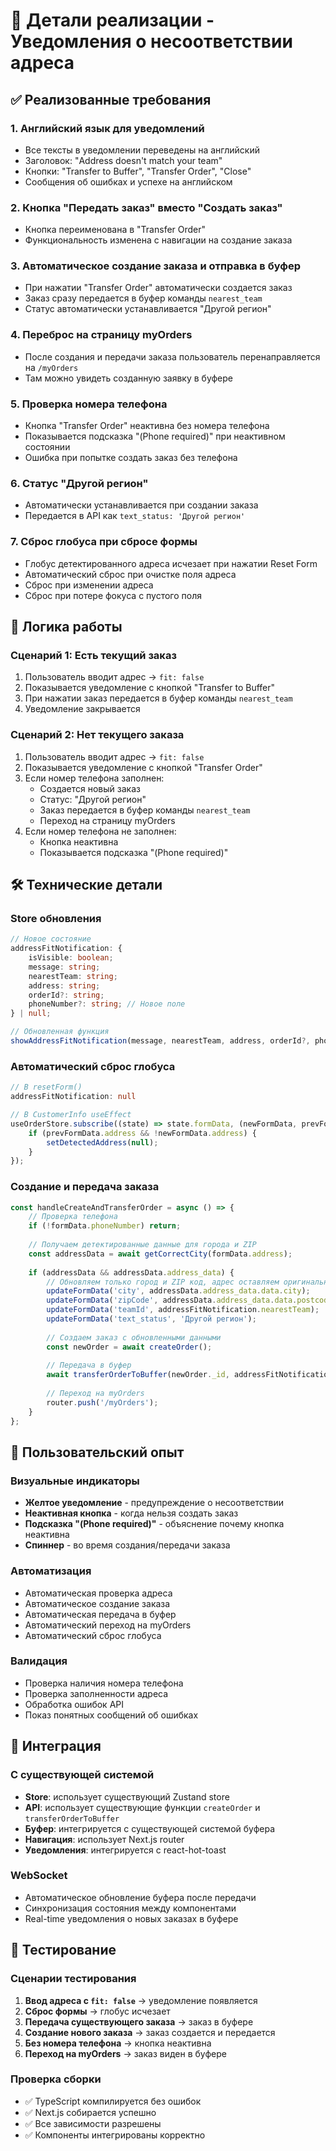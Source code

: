 # 🔧 Детали реализации - Уведомления о несоответствии адреса

## ✅ Реализованные требования

### 1. **Английский язык для уведомлений**
- Все тексты в уведомлении переведены на английский
- Заголовок: "Address doesn't match your team"
- Кнопки: "Transfer to Buffer", "Transfer Order", "Close"
- Сообщения об ошибках и успехе на английском

### 2. **Кнопка "Передать заказ" вместо "Создать заказ"**
- Кнопка переименована в "Transfer Order"
- Функциональность изменена с навигации на создание заказа

### 3. **Автоматическое создание заказа и отправка в буфер**
- При нажатии "Transfer Order" автоматически создается заказ
- Заказ сразу передается в буфер команды `nearest_team`
- Статус автоматически устанавливается "Другой регион"

### 4. **Переброс на страницу myOrders**
- После создания и передачи заказа пользователь перенаправляется на `/myOrders`
- Там можно увидеть созданную заявку в буфере

### 5. **Проверка номера телефона**
- Кнопка "Transfer Order" неактивна без номера телефона
- Показывается подсказка "(Phone required)" при неактивном состоянии
- Ошибка при попытке создать заказ без телефона

### 6. **Статус "Другой регион"**
- Автоматически устанавливается при создании заказа
- Передается в API как `text_status: 'Другой регион'`

### 7. **Сброс глобуса при сбросе формы**
- Глобус детектированного адреса исчезает при нажатии Reset Form
- Автоматический сброс при очистке поля адреса
- Сброс при изменении адреса
- Сброс при потере фокуса с пустого поля

## 🔄 Логика работы

### Сценарий 1: Есть текущий заказ
1. Пользователь вводит адрес → `fit: false`
2. Показывается уведомление с кнопкой "Transfer to Buffer"
3. При нажатии заказ передается в буфер команды `nearest_team`
4. Уведомление закрывается

### Сценарий 2: Нет текущего заказа
1. Пользователь вводит адрес → `fit: false`
2. Показывается уведомление с кнопкой "Transfer Order"
3. Если номер телефона заполнен:
   - Создается новый заказ
   - Статус: "Другой регион"
   - Заказ передается в буфер команды `nearest_team`
   - Переход на страницу myOrders
4. Если номер телефона не заполнен:
   - Кнопка неактивна
   - Показывается подсказка "(Phone required)"

## 🛠 Технические детали

### Store обновления
```typescript
// Новое состояние
addressFitNotification: {
    isVisible: boolean;
    message: string;
    nearestTeam: string;
    address: string;
    orderId?: string;
    phoneNumber?: string; // Новое поле
} | null;

// Обновленная функция
showAddressFitNotification(message, nearestTeam, address, orderId?, phoneNumber?)
```

### Автоматический сброс глобуса
```typescript
// В resetForm()
addressFitNotification: null

// В CustomerInfo useEffect
useOrderStore.subscribe((state) => state.formData, (newFormData, prevFormData) => {
    if (prevFormData.address && !newFormData.address) {
        setDetectedAddress(null);
    }
});
```

### Создание и передача заказа
```typescript
const handleCreateAndTransferOrder = async () => {
    // Проверка телефона
    if (!formData.phoneNumber) return;
    
    // Получаем детектированные данные для города и ZIP
    const addressData = await getCorrectCity(formData.address);
    
    if (addressData && addressData.address_data) {
        // Обновляем только город и ZIP код, адрес оставляем оригинальный
        updateFormData('city', addressData.address_data.data.city);
        updateFormData('zipCode', addressData.address_data.data.postcode || '');
        updateFormData('teamId', addressFitNotification.nearestTeam);
        updateFormData('text_status', 'Другой регион');
        
        // Создаем заказ с обновленными данными
        const newOrder = await createOrder();
        
        // Передача в буфер
        await transferOrderToBuffer(newOrder._id, addressFitNotification.nearestTeam);
        
        // Переход на myOrders
        router.push('/myOrders');
    }
};
```

## 🎯 Пользовательский опыт

### Визуальные индикаторы
- **Желтое уведомление** - предупреждение о несоответствии
- **Неактивная кнопка** - когда нельзя создать заказ
- **Подсказка "(Phone required)"** - объяснение почему кнопка неактивна
- **Спиннер** - во время создания/передачи заказа

### Автоматизация
- Автоматическая проверка адреса
- Автоматическое создание заказа
- Автоматическая передача в буфер
- Автоматический переход на myOrders
- Автоматический сброс глобуса

### Валидация
- Проверка наличия номера телефона
- Проверка заполненности адреса
- Обработка ошибок API
- Показ понятных сообщений об ошибках

## 🔗 Интеграция

### С существующей системой
- **Store**: использует существующий Zustand store
- **API**: использует существующие функции `createOrder` и `transferOrderToBuffer`
- **Буфер**: интегрируется с существующей системой буфера
- **Навигация**: использует Next.js router
- **Уведомления**: интегрируется с react-hot-toast

### WebSocket
- Автоматическое обновление буфера после передачи
- Синхронизация состояния между компонентами
- Real-time уведомления о новых заказах в буфере

## 📱 Тестирование

### Сценарии тестирования
1. **Ввод адреса с `fit: false`** → уведомление появляется
2. **Сброс формы** → глобус исчезает
3. **Передача существующего заказа** → заказ в буфере
4. **Создание нового заказа** → заказ создается и передается
5. **Без номера телефона** → кнопка неактивна
6. **Переход на myOrders** → заказ виден в буфере

### Проверка сборки
- ✅ TypeScript компилируется без ошибок
- ✅ Next.js собирается успешно
- ✅ Все зависимости разрешены
- ✅ Компоненты интегрированы корректно
